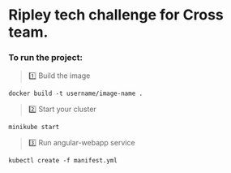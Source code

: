 
# Ripley tech challenge for Cross team.

### To run the project:



> :one: Build the image

```shell
docker build -t username/image-name .
```
> :two: Start your cluster

```shell
minikube start
```

>:three: Run angular-webapp service

```shell
kubectl create -f manifest.yml
```